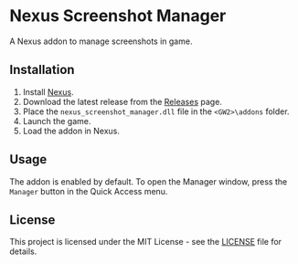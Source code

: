 # Nexus Screenshot Manager

A Nexus addon to manage screenshots in game.

## Installation

1. Install [Nexus](https://raidcore.gg/Nexus).
2. Download the latest release from the [Releases](https://github.com/Seres67/nexus_app_launcher/releases) page.
3. Place the `nexus_screenshot_manager.dll` file in the `<GW2>\addons` folder.
4. Launch the game.
5. Load the addon in Nexus.

## Usage

The addon is enabled by default. To open the Manager window, press the `Manager` button in the Quick Access menu.

## License

This project is licensed under the MIT License - see the [LICENSE](LICENSE) file for details.
